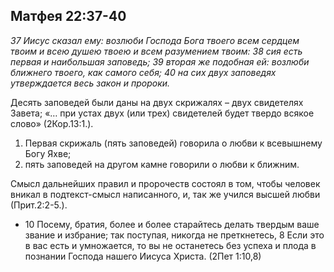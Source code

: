 ## Матфея 22:37-40

*37 Иисус сказал ему: возлюби Господа Бога твоего всем сердцем твоим и всею душею твоею и всем разумением твоим: 38 сия есть первая и наибольшая заповедь; 39 вторая же подобная ей: возлюби ближнего твоего, как самого себя; 40 на сих двух заповедях утверждается весь закон и пророки.*

Десять заповедей были даны на двух скрижалях – двух свидетелях Завета; «… при устах двух (или трех) свидетелей будет твердо всякое слово» (2Кор.13:1.).

1. Первая скрижаль (пять заповедей) говорила о любви к всевышнему Богу Яхве; 
2. пять заповедей на другом камне говорили о любви к ближним.

Смысл дальнейших правил и пророчеств состоял в том, чтобы человек вникал в подтекст-смысл написанного, и, так же учился высшей любви (Прит.2:2-5.).

- 10 Посему, братия, более и более старайтесь делать твердым ваше звание и избрание; так поступая, никогда не преткнетесь, 8 Если это в вас есть и умножается, то вы не останетесь без успеха и плода в познании Господа нашего Иисуса Христа. (2Пет 1:10,8)